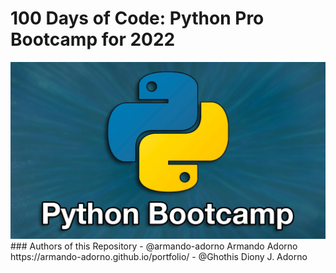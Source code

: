 # 100 Days of Code: Python Pro Bootcamp for 2022

<img src = "python_bootcamp.jpeg">
### Authors of  this Repository
- @armando-adorno Armando Adorno           https://armando-adorno.github.io/portfolio/
- @Ghothis    Diony J. Adorno